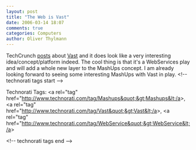 ```yaml
---
layout: post
title: "The Web is Vast"
date: 2006-03-14 18:07
comments: true
categories: Computers
author: Oliver Thylmann
---
```






TechCrunch [posts](http://www.techcrunch.com/2006/03/14/vast-%E2%80%93-aggregating-listings-from-the-whole-web/) about [Vast](http://vast.com/) and it does look like a very interesting idea/concept/platform indeed. The cool thing is that it's a WebServices play and will add a whole new layer to the MashUps concept. I am already looking forward to seeing some interesting MashUps with Vast in play.
&lt;!-- technorati tags start --&gt;

Technorati Tags: &lt;a rel=&quot;tag&quot; href=&quot;http://www.technorati.com/tag/Mashups&quot;&gt;Mashups&lt;/a&gt;, &lt;a rel=&quot;tag&quot; href=&quot;http://www.technorati.com/tag/Vast&quot;&gt;Vast&lt;/a&gt;, &lt;a rel=&quot;tag&quot; href=&quot;http://www.technorati.com/tag/WebService&quot;&gt;WebService&lt;/a&gt;

&lt;!-- technorati tags end --&gt;


